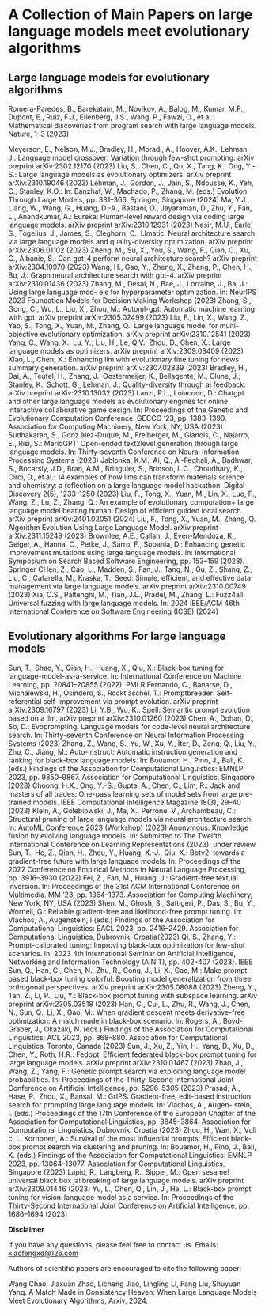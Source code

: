 # A Collection of Main Papers on large language models meet evolutionary algorithms


## Large language models for evolutionary algorithms
Romera-Paredes, B., Barekatain, M., Novikov, A., Balog, M., Kumar, M.P., Dupont, E., Ruiz, F.J., Ellenberg, J.S., Wang, P., Fawzi, O., et al.: Mathematical discoveries from program search with large language models. Nature, 1–3 (2023)

Meyerson, E., Nelson, M.J., Bradley, H., Moradi, A., Hoover, A.K., Lehman, J.: Language model crossover: Variation through few-shot prompting. arXiv preprint arXiv:2302.12170 (2023)
Liu, S., Chen, C., Qu, X., Tang, K., Ong, Y.-S.: Large language models as evolutionary optimizers. arXiv preprint arXiv:2310.19046 (2023)
Lehman, J., Gordon, J., Jain, S., Ndousse, K., Yeh, C., Stanley, K.O.: In: Banzhaf, W., Machado, P., Zhang, M. (eds.) Evolution Through Large Models, pp. 331–366. Springer, Singapore (2024)
Ma, Y.J., Liang, W., Wang, G., Huang, D.-A., Bastani, O., Jayaraman, D., Zhu, Y., Fan, L., Anandkumar, A.: Eureka: Human-level reward design via coding large language models. arXiv preprint arXiv:2310.12931 (2023)
Nasir, M.U., Earle, S., Togelius, J., James, S., Cleghorn, C.: Llmatic: Neural architecture search via large language models and quality-diversity optimization. arXiv preprint arXiv:2306.01102 (2023)
Zheng, M., Su, X., You, S., Wang, F., Qian, C., Xu, C., Albanie, S.: Can gpt-4 perform neural architecture search? arXiv preprint arXiv:2304.10970 (2023)
Wang, H., Gao, Y., Zheng, X., Zhang, P., Chen, H., Bu, J.: Graph neural architecture search with gpt-4. arXiv preprint arXiv:2310.01436 (2023)
Zhang, M., Desai, N., Bae, J., Lorraine, J., Ba, J.: Using large language mod- els for hyperparameter optimization. In: NeurIPS 2023 Foundation Models for Decision Making Workshop (2023)
Zhang, S., Gong, C., Wu, L., Liu, X., Zhou, M.: Automl-gpt: Automatic machine learning with gpt. arXiv preprint arXiv:2305.02499 (2023)
Liu, F., Lin, X., Wang, Z., Yao, S., Tong, X., Yuan, M., Zhang, Q.: Large language model for multi-objective evolutionary optimization. arXiv preprint arXiv:2310.12541 (2023)
Yang, C., Wang, X., Lu, Y., Liu, H., Le, Q.V., Zhou, D., Chen, X.: Large language models as optimizers. arXiv preprint arXiv:2309.03409 (2023)
Xiao, L., Chen, X.: Enhancing llm with evolutionary fine tuning for news summary generation. arXiv preprint arXiv:2307.02839 (2023)
Bradley, H., Dai, A., Teufel, H., Zhang, J., Oostermeijer, K., Bellagente, M., Clune, J., Stanley, K., Schott, G., Lehman, J.: Quality-diversity through ai feedback. arXiv preprint arXiv:2310.13032 (2023)
Lanzi, P.L., Loiacono, D.: Chatgpt and other large language models as evolutionary engines for online interactive collaborative game design. In: Proceedings of the Genetic and Evolutionary Computation Conference. GECCO ’23, pp. 1383–1390. Association for Computing Machinery, New York, NY, USA (2023)
Sudhakaran, S., Gonz ́alez-Duque, M., Freiberger, M., Glanois, C., Najarro, E., Risi, S.: MarioGPT: Open-ended text2level generation through large language models. In: Thirty-seventh Conference on Neural Information Processing Systems (2023)
Jablonka, K.M., Ai, Q., Al-Feghali, A., Badhwar, S., Bocarsly, J.D., Bran, A.M., Bringuier, S., Brinson, L.C., Choudhary, K., Circi, D., et al.: 14 examples of how llms can transform materials science and chemistry: a reflection on a large language model hackathon. Digital Discovery 2(5), 1233–1250 (2023)
Liu, F., Tong, X., Yuan, M., Lin, X., Luo, F., Wang, Z., Lu, Z., Zhang, Q.: An example of evolutionary computation+ large language model beating human: Design of efficient guided local search. arXiv preprint arXiv:2401.02051 (2024)
Liu, F., Tong, X., Yuan, M., Zhang, Q. Algorithm Evolution Using Large Language Model. arXiv preprint arXiv:2311.15249 (2023)
Brownlee, A.E., Callan, J., Even-Mendoza, K., Geiger, A., Hanna, C., Petke, J., Sarro, F., Sobania, D.: Enhancing genetic improvement mutations using large language models. In: International Symposium on Search Based Software Engineering, pp. 153–159 (2023). Springer
CHen, Z., Cao, L., Madden, S., Fan, J., Tang, N., Gu, Z., Shang, Z., Liu, C., Cafarella, M., Kraska, T.: Seed: Simple, efficient, and effective data management via large language models. arXiv preprint arXiv:2310.00749 (2023)
Xia, C.S., Paltenghi, M., Tian, J.L., Pradel, M., Zhang, L.: Fuzz4all: Universal fuzzing with large language models. In: 2024 IEEE/ACM 46th International Conference on Software Engineering (ICSE) (2024)

## Evolutionary algorithms For large language models
Sun, T., Shao, Y., Qian, H., Huang, X., Qiu, X.: Black-box tuning for language-model-as-a-service. In: International Conference on Machine Learning, pp. 20841–20855 (2022). PMLR
Fernando, C., Banarse, D., Michalewski, H., Osindero, S., Rockt ̈aschel, T.: Promptbreeder: Self-referential self-improvement via prompt evolution. arXiv preprint arXiv:2309.16797 (2023)
Li, Y.B., Wu, K.: Spell: Semantic prompt evolution based on a llm. arXiv preprint arXiv:2310.01260 (2023)
Chen, A., Dohan, D., So, D.: Evoprompting: Language models for code-level neural architecture search. In: Thirty-seventh Conference on Neural Information Processing Systems (2023)
Zhang, Z., Wang, S., Yu, W., Xu, Y., Iter, D., Zeng, Q., Liu, Y., Zhu, C., Jiang, M.: Auto-instruct: Automatic instruction generation and ranking for black-box language models. In: Bouamor, H., Pino, J., Bali, K. (eds.) Findings of the Association for Computational Linguistics: EMNLP 2023, pp. 9850–9867. Association for Computational Linguistics, Singapore (2023)
Choong, H.X., Ong, Y.-S., Gupta, A., Chen, C., Lim, R.: Jack and masters of all trades: One-pass learning sets of model sets from large pre-trained models. IEEE Computational Intelligence Magazine 18(3), 29–40 (2023)
Klein, A., Golebiowski, J., Ma, X., Perrone, V., Archambeau, C.: Structural pruning of large language models via neural architecture search. In: AutoML Conference 2023 (Workshop) (2023)
Anonymous: Knowledge fusion by evolving language models. In: Submitted to The Twelfth International Conference on Learning Representations (2023). under review
Sun, T., He, Z., Qian, H., Zhou, Y., Huang, X.-J., Qiu, X.: Bbtv2: towards a gradient-free future with large language models. In: Proceedings of the 2022 Conference on Empirical Methods in Natural Language Processing, pp. 3916–3930 (2022)
Fei, Z., Fan, M., Huang, J.: Gradient-free textual inversion. In: Proceedings of the 31st ACM International Conference on Multimedia. MM ’23, pp. 1364–1373. Association for Computing Machinery, New York, NY, USA (2023)
Shen, M., Ghosh, S., Sattigeri, P., Das, S., Bu, Y., Wornell, G.: Reliable gradient-free and likelihood-free prompt tuning. In: Vlachos, A., Augenstein, I.(eds.) Findings of the Association for Computational Linguistics: EACL 2023, pp. 2416–2429. Association for Computational Linguistics, Dubrovnik, Croatia(2023)
Qi, S., Zhang, Y.: Prompt-calibrated tuning: Improving black-box optimization for few-shot scenarios. In: 2023 4th International Seminar on Artificial Intelligence, Networking and Information Technology (AINIT), pp. 402–407 (2023). IEEE
Sun, Q., Han, C., Chen, N., Zhu, R., Gong, J., Li, X., Gao, M.: Make prompt-based black-box tuning colorful: Boosting model generalization from three orthogonal perspectives. arXiv preprint arXiv:2305.08088 (2023)
Zheng, Y., Tan, Z., Li, P., Liu, Y.: Black-box prompt tuning with subspace learning. arXiv preprint arXiv:2305.03518 (2023)
Han, C., Cui, L., Zhu, R., Wang, J., Chen, N., Sun, Q., Li, X., Gao, M.: When gradient descent meets derivative-free optimization: A match made in black-box scenario. In: Rogers, A., Boyd-Graber, J., Okazaki, N. (eds.) Findings of the Association for Computational Linguistics: ACL 2023, pp. 868–880. Association for Computational Linguistics, Toronto, Canada (2023)
Sun, J., Xu, Z., Yin, H., Yang, D., Xu, D., Chen, Y., Roth, H.R.: Fedbpt: Efficient federated black-box prompt tuning for large language models. arXiv preprint arXiv:2310.01467 (2023)
Zhao, J., Wang, Z., Yang, F.: Genetic prompt search via exploiting language model probabilities. In: Proceedings of the Thirty-Second International Joint Conference on Artificial Intelligence, pp. 5296–5305 (2023)
Prasad, A., Hase, P., Zhou, X., Bansal, M.: GrIPS: Gradient-free, edit-based instruction search for prompting large language models. In: Vlachos, A., Augen- stein, I. (eds.) Proceedings of the 17th Conference of the European Chapter of the Association for Computational Linguistics, pp. 3845–3864. Association for Computational Linguistics, Dubrovnik, Croatia (2023)
Zhou, H., Wan, X., Vuli ́c, I., Korhonen, A.: Survival of the most influential prompts: Efficient black-box prompt search via clustering and pruning. In: Bouamor, H., Pino, J., Bali, K. (eds.) Findings of the Association for Computational Linguistics: EMNLP 2023, pp. 13064–13077. Association for Computational Linguistics, Singapore (2023)
Lapid, R., Langberg, R., Sipper, M.: Open sesame! universal black box jailbreaking of large language models. arXiv preprint arXiv:2309.01446 (2023)
Yu, L., Chen, Q., Lin, J., He, L.: Black-box prompt tuning for vision-language model as a service. In: Proceedings of the Thirty-Second International Joint Conference on Artificial Intelligence, pp. 1686–1694 (2023)

**Disclaimer**

If you have any questions, please feel free to contact us.
Emails: xiaofengxd@126.com

Authors of scientific papers are encouraged to cite the following paper:

Wang Chao, Jiaxuan Zhao, Licheng Jiao, Lingling Li, Fang Liu, Shuyuan Yang. A Match Made in Consistency Heaven: When Large Language Models Meet Evolutionary Algorithms, Arxiv, 2024.
